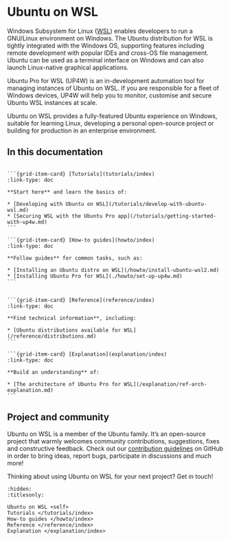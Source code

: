 # Ubuntu on WSL

Windows Subsystem for Linux ([WSL](https://ubuntu.com/desktop/wsl)) enables
developers to run a GNU/Linux environment on Windows. The Ubuntu distribution
for WSL is tightly integrated with the Windows OS, supporting features
including remote development with popular IDEs and cross-OS file management.
Ubuntu can be used as a terminal interface on Windows and can also
launch Linux-native graphical applications.

Ubuntu Pro for WSL (UP4W) is an in-development automation tool for managing
instances of Ubuntu on WSL. If you are responsible for a fleet of Windows
devices, UP4W will help you to monitor, customise and secure Ubuntu WSL
instances at scale.

Ubuntu on WSL provides a fully-featured Ubuntu experience on Windows, suitable
for learning Linux, developing a personal open-source project or building for
production in an enterprise environment.

## In this documentation

````{grid} 1 1 2 2

```{grid-item-card} [Tutorials](tutorials/index)
:link-type: doc

**Start here** and learn the basics of:

* [Developing with Ubuntu on WSL](/tutorials/develop-with-ubuntu-wsl.md)
* [Securing WSL with the Ubuntu Pro app](/tutorials/getting-started-with-up4w.md)
```

```{grid-item-card} [How-to guides](howto/index)
:link-type: doc

**Follow guides** for common tasks, such as:

* [Installing an Ubuntu distro on WSL](/howto/install-ubuntu-wsl2.md)
* [Installing Ubuntu Pro for WSL](./howto/set-up-up4w.md)
```

````

````{grid} 1 1 2 2

```{grid-item-card} [Reference](reference/index)
:link-type: doc

**Find technical information**, including:

* [Ubuntu distributions available for WSL](/reference/distributions.md)
```

```{grid-item-card} [Explanation](explanation/index)
:link-type: doc

**Build an understanding** of:

* [The architecture of Ubuntu Pro for WSL](/explanation/ref-arch-explanation.md)
```

````

## Project and community

Ubuntu on WSL is a member of the Ubuntu family. It’s an open-source project
that warmly welcomes community contributions, suggestions, fixes and
constructive feedback. Check out our [contribution
guidelines](/howto/contributing)
on GitHub in order to bring ideas, report bugs, participate in discussions and
much more!

Thinking about using Ubuntu on WSL for your next project? Get in touch!

```{toctree}
:hidden:
:titlesonly:

Ubuntu on WSL <self>
Tutorials </tutorials/index>
How-to guides </howto/index>
Reference </reference/index>
Explanation </explanation/index>
```
